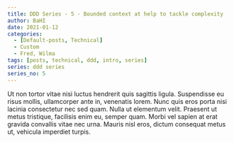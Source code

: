 ```yaml
---
title: DDD Series - 5 - Bounded context at help to tackle complexity
author: BaHI
date: 2021-01-12
categories:
  - [Default-posts, Technical]
  - Custom
  - Fred, Wilma
tags: [posts, technical, ddd, intro, series]
series: ddd series
series_no: 5
---
```


Ut non tortor vitae nisi luctus hendrerit quis sagittis ligula. Suspendisse eu risus mollis, ullamcorper ante in, venenatis lorem. Nunc quis eros porta nisi lacinia consectetur nec sed quam. Nulla ut elementum velit. Praesent ut metus tristique, facilisis enim eu, semper quam. Morbi vel sapien at erat gravida convallis vitae nec urna. Mauris nisl eros, dictum consequat metus ut, vehicula imperdiet turpis.
